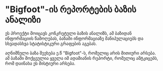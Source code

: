 # "Bigfoot"-ის რეპორტების ბაზის ანალიზი

ეს პროექტი მოიცავს კონკრეტული ბაზის ანალიზს, ამ ბაზიდან ინფორმაციის წამოღებას, ბაზაში ინფორმაციაზე მანიპულაციებს და სხვადასხვა სტატისტიკური გრაფების აგებას.

აღნიშნული ბაზა შეეხება ე.წ "Bigfoot"-ს, რომელიც არის მითიური არსება. ამ ბაზაში მოქცეულია ყველა იმ ადამიანის რეპორტი, რომელიც ამტკიცებს, რომ დაინახა ეს მისტიური არსება.
